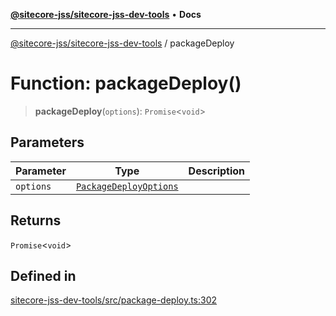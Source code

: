 [**@sitecore-jss/sitecore-jss-dev-tools**](../README.md) • **Docs**

***

[@sitecore-jss/sitecore-jss-dev-tools](../README.md) / packageDeploy

# Function: packageDeploy()

> **packageDeploy**(`options`): `Promise`\<`void`\>

## Parameters

| Parameter | Type | Description |
| ------ | ------ | ------ |
| `options` | [`PackageDeployOptions`](../interfaces/PackageDeployOptions.md) |  |

## Returns

`Promise`\<`void`\>

## Defined in

[sitecore-jss-dev-tools/src/package-deploy.ts:302](https://github.com/Sitecore/jss/blob/2c037b1db9e09367420bc13389995d0890265712/packages/sitecore-jss-dev-tools/src/package-deploy.ts#L302)
